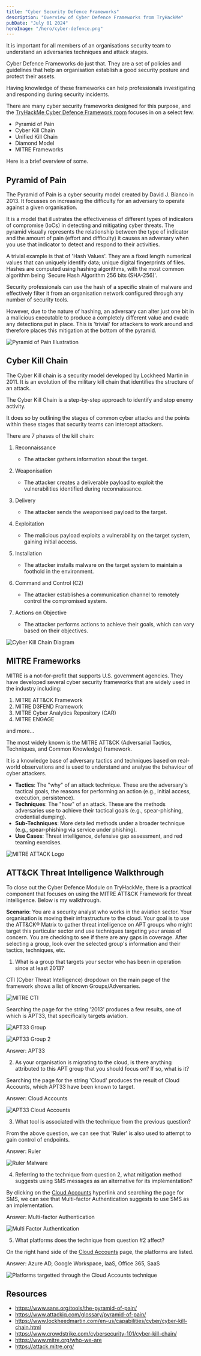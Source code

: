 ```yaml
---
title: "Cyber Security Defence Frameworks"
description: "Overview of Cyber Defence Frameworks from TryHackMe"
pubDate: "July 01 2024"
heroImage: "/hero/cyber-defence.png"
---
```


It is important for all members of an organisations security team to understand an adversaries techniques and attack stages.

Cyber Defence Frameworks do just that. They are a set of policies and guidelines that help an organisation establish a good security posture and protect their assets.

Having knowledge of these frameworks can help professionals investigating and responding during security incidents.

There are many cyber security frameworks designed for this purpose, and the [TryHackMe Cyber Defence Framework room](https://tryhackme.com/module/cyber-defence-frameworks) focuses in on a select few.

- Pyramid of Pain
- Cyber Kill Chain
- Unified Kill Chain
- Diamond Model
- MITRE Frameworks

Here is a brief overview of some.

## Pyramid of Pain

The Pyramid of Pain is a cyber security model created by David J. Bianco in 2013. It focusses on increasing the difficulty for an adversary to operate against a given organisation.

It is a model that illustrates the effectiveness of different types of indicators of compromise (IoCs) in detecting and mitigating cyber threats. The pyramid visually represents the relationship between the type of indicator and the amount of pain (effort and difficulty) it causes an adversary when you use that indicator to detect and respond to their activities.

A trivial example is that of 'Hash Values'. They are a fixed length numerical values that can uniquely identify data; unique digital fingerprints of files. Hashes are computed using hashing algorithms, with the most common algorithm being 'Secure Hash Algorithm 256 bits (SHA-256)'.

Security professionals can use the hash of a specific strain of malware and effectively filter it from an organisation network configured through any number of security tools.

However, due to the nature of hashing, an adversary can alter just one bit in a malicious executable to produce a completely different value and evade any detections put in place. This is 'trivial' for attackers to work around and therefore places this mitigation at the bottom of the pyramid.

![Pyramid of Pain Illustration](/img/cyber-defence/pyramid-pain.png)

## Cyber Kill Chain

The Cyber Kill chain is a security model developed by Lockheed Martin in 2011. It is an evolution of the military kill chain that identifies the structure of an attack.

The Cyber Kill Chain is a step-by-step approach to identify and stop enemy activity.

It does so by outlining the stages of common cyber attacks and the points within these stages that security teams can intercept attackers.

There are 7 phases of the kill chain:

1. Reconnaissance

   - The attacker gathers information about the target.

2. Weaponisation

   - The attacker creates a deliverable payload to exploit the vulnerabilities identified during reconnaissance.

3. Delivery

   - The attacker sends the weaponised payload to the target.

4. Exploitation

   - The malicious payload exploits a vulnerability on the target system, gaining initial access.

5. Installation

   - The attacker installs malware on the target system to maintain a foothold in the environment.

6. Command and Control (C2)

   - The attacker establishes a communication channel to remotely control the compromised system.

7. Actions on Objective
   - The attacker performs actions to achieve their goals, which can vary based on their objectives.

![Cyber Kill Chain Diagram](/img/cyber-defence/kill-chain.png)

## MITRE Frameworks

MITRE is a not-for-profit that supports U.S. government agencies. They have developed several cyber security frameworks that are widely used in the industry including:

1. MITRE ATT&CK Framework
2. MITRE D3FEND Framework
3. MITRE Cyber Analytics Repository (CAR)
4. MITRE ENGAGE

and more...

The most widely known is the MITRE ATT&CK (Adversarial Tactics, Techniques, and Common Knowledge) framework.

It is a knowledge base of adversary tactics and techniques based on real-world observations and is used to understand and analyse the behaviour of cyber attackers.

- **Tactics**: The "why" of an attack technique. These are the adversary's tactical goals, the reasons for performing an action (e.g., initial access, execution, persistence).
- **Techniques**: The "how" of an attack. These are the methods adversaries use to achieve their tactical goals (e.g., spear-phishing, credential dumping).
- **Sub-Techniques**: More detailed methods under a broader technique (e.g., spear-phishing via service under phishing).
- **Use Cases**: Threat intelligence, defensive gap assessment, and red teaming exercises.

![MITRE ATTACK Logo](/img/cyber-defence/attack.png)

## ATT&CK Threat Intelligence Walkthrough

To close out the Cyber Defence Module on TryHackMe, there is a practical component that focuses on using the MITRE ATT&CK Framework for threat intelligence. Below is my walkthrough.

**Scenario**: You are a security analyst who works in the aviation sector. Your organisation is moving their infrastructure to the cloud. Your goal is to use the ATT&CK® Matrix to gather threat intelligence on APT groups who might target this particular sector and use techniques targeting your areas of concern. You are checking to see if there are any gaps in coverage. After selecting a group, look over the selected group's information and their tactics, techniques, etc.

1. What is a group that targets your sector who has been in operation since at least 2013?

CTI (Cyber Threat Intelligence) dropdown on the main page of the framework shows a list of known Groups/Adversaries.

![MITRE CTI](/img/cyber-defence/attack-cti.png)

Searching the page for the string '2013' produces a few results, one of which is APT33, that specifically targets aviation.

![APT33 Group](/img/cyber-defence/apt33.png)

![APT33 Group 2](/img/cyber-defence/apt33-2.png)

Answer: APT33

2. As your organisation is migrating to the cloud, is there anything attributed to this APT group that you should focus on? If so, what is it?

Searching the page for the string 'Cloud' produces the result of Cloud Accounts, which APT33 have been known to target.

Answer: Cloud Accounts

![APT33 Cloud Accounts](/img/cyber-defence/cloud-accounts.png)

3. What tool is associated with the technique from the previous question?

From the above question, we can see that 'Ruler' is also used to attempt to gain control of endpoints.

Answer: Ruler

![Ruler Malware](/img/cyber-defence/ruler.png)

4. Referring to the technique from question 2, what mitigation method suggests using SMS messages as an alternative for its implementation?

By clicking on the [Cloud Accounts](https://attack.mitre.org/techniques/T1078/004/) hyperlink and searching the page for SMS, we can see that Multi-factor Authentication suggests to use SMS as an implementation.

Answer: Multi-factor Authentication

![Multi Factor Authentication](/img/cyber-defence/mfa.png)

5. What platforms does the technique from question #2 affect?

On the right hand side of the [Cloud Accounts](https://attack.mitre.org/techniques/T1078/004/) page, the platforms are listed.

Answer: Azure AD, Google Workspace, IaaS, Office 365, SaaS

![Platforms targetted through the Cloud Accounts technique](/img/cyber-defence/platforms.png)

## Resources

- https://www.sans.org/tools/the-pyramid-of-pain/
- https://www.attackiq.com/glossary/pyramid-of-pain/
- https://www.lockheedmartin.com/en-us/capabilities/cyber/cyber-kill-chain.html
- https://www.crowdstrike.com/cybersecurity-101/cyber-kill-chain/
- https://www.mitre.org/who-we-are
- https://attack.mitre.org/
